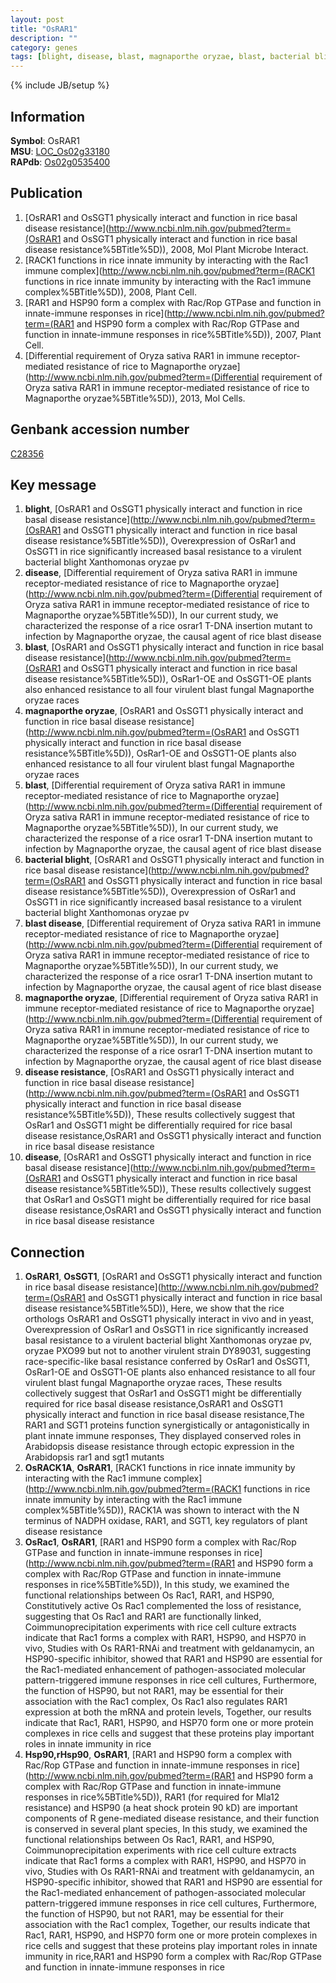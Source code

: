 ```yaml
---
layout: post
title: "OsRAR1"
description: ""
category: genes
tags: [blight, disease, blast, magnaporthe oryzae, blast, bacterial blight, blast disease, magnaporthe oryzae, disease resistance, disease]
---
```

{% include JB/setup %}

## Information
__Symbol__: OsRAR1  
__MSU__: [LOC_Os02g33180](http://rice.plantbiology.msu.edu/cgi-bin/ORF_infopage.cgi?orf=LOC_Os02g33180)  
__RAPdb__: [Os02g0535400](http://rapdb.dna.affrc.go.jp/viewer/gbrowse_details/irgsp1?name=Os02g0535400)  

## Publication
1. [OsRAR1 and OsSGT1 physically interact and function in rice basal disease resistance](http://www.ncbi.nlm.nih.gov/pubmed?term=(OsRAR1 and OsSGT1 physically interact and function in rice basal disease resistance%5BTitle%5D)), 2008, Mol Plant Microbe Interact.
2. [RACK1 functions in rice innate immunity by interacting with the Rac1 immune complex](http://www.ncbi.nlm.nih.gov/pubmed?term=(RACK1 functions in rice innate immunity by interacting with the Rac1 immune complex%5BTitle%5D)), 2008, Plant Cell.
3. [RAR1 and HSP90 form a complex with Rac/Rop GTPase and function in innate-immune responses in rice](http://www.ncbi.nlm.nih.gov/pubmed?term=(RAR1 and HSP90 form a complex with Rac/Rop GTPase and function in innate-immune responses in rice%5BTitle%5D)), 2007, Plant Cell.
4. [Differential requirement of Oryza sativa RAR1 in immune receptor-mediated resistance of rice to Magnaporthe oryzae](http://www.ncbi.nlm.nih.gov/pubmed?term=(Differential requirement of Oryza sativa RAR1 in immune receptor-mediated resistance of rice to Magnaporthe oryzae%5BTitle%5D)), 2013, Mol Cells.

## Genbank accession number
[C28356](http://www.ncbi.nlm.nih.gov/nuccore/C28356)

## Key message
1. __blight__, [OsRAR1 and OsSGT1 physically interact and function in rice basal disease resistance](http://www.ncbi.nlm.nih.gov/pubmed?term=(OsRAR1 and OsSGT1 physically interact and function in rice basal disease resistance%5BTitle%5D)),  Overexpression of OsRar1 and OsSGT1 in rice significantly increased basal resistance to a virulent bacterial blight Xanthomonas oryzae pv
2. __disease__, [Differential requirement of Oryza sativa RAR1 in immune receptor-mediated resistance of rice to Magnaporthe oryzae](http://www.ncbi.nlm.nih.gov/pubmed?term=(Differential requirement of Oryza sativa RAR1 in immune receptor-mediated resistance of rice to Magnaporthe oryzae%5BTitle%5D)),  In our current study, we characterized the response of a rice osrar1 T-DNA insertion mutant to infection by Magnaporthe oryzae, the causal agent of rice blast disease
3. __blast__, [OsRAR1 and OsSGT1 physically interact and function in rice basal disease resistance](http://www.ncbi.nlm.nih.gov/pubmed?term=(OsRAR1 and OsSGT1 physically interact and function in rice basal disease resistance%5BTitle%5D)),  OsRar1-OE and OsSGT1-OE plants also enhanced resistance to all four virulent blast fungal Magnaporthe oryzae races
4. __magnaporthe oryzae__, [OsRAR1 and OsSGT1 physically interact and function in rice basal disease resistance](http://www.ncbi.nlm.nih.gov/pubmed?term=(OsRAR1 and OsSGT1 physically interact and function in rice basal disease resistance%5BTitle%5D)),  OsRar1-OE and OsSGT1-OE plants also enhanced resistance to all four virulent blast fungal Magnaporthe oryzae races
5. __blast__, [Differential requirement of Oryza sativa RAR1 in immune receptor-mediated resistance of rice to Magnaporthe oryzae](http://www.ncbi.nlm.nih.gov/pubmed?term=(Differential requirement of Oryza sativa RAR1 in immune receptor-mediated resistance of rice to Magnaporthe oryzae%5BTitle%5D)),  In our current study, we characterized the response of a rice osrar1 T-DNA insertion mutant to infection by Magnaporthe oryzae, the causal agent of rice blast disease
6. __bacterial blight__, [OsRAR1 and OsSGT1 physically interact and function in rice basal disease resistance](http://www.ncbi.nlm.nih.gov/pubmed?term=(OsRAR1 and OsSGT1 physically interact and function in rice basal disease resistance%5BTitle%5D)),  Overexpression of OsRar1 and OsSGT1 in rice significantly increased basal resistance to a virulent bacterial blight Xanthomonas oryzae pv
7. __blast disease__, [Differential requirement of Oryza sativa RAR1 in immune receptor-mediated resistance of rice to Magnaporthe oryzae](http://www.ncbi.nlm.nih.gov/pubmed?term=(Differential requirement of Oryza sativa RAR1 in immune receptor-mediated resistance of rice to Magnaporthe oryzae%5BTitle%5D)),  In our current study, we characterized the response of a rice osrar1 T-DNA insertion mutant to infection by Magnaporthe oryzae, the causal agent of rice blast disease
8. __magnaporthe oryzae__, [Differential requirement of Oryza sativa RAR1 in immune receptor-mediated resistance of rice to Magnaporthe oryzae](http://www.ncbi.nlm.nih.gov/pubmed?term=(Differential requirement of Oryza sativa RAR1 in immune receptor-mediated resistance of rice to Magnaporthe oryzae%5BTitle%5D)),  In our current study, we characterized the response of a rice osrar1 T-DNA insertion mutant to infection by Magnaporthe oryzae, the causal agent of rice blast disease
9. __disease resistance__, [OsRAR1 and OsSGT1 physically interact and function in rice basal disease resistance](http://www.ncbi.nlm.nih.gov/pubmed?term=(OsRAR1 and OsSGT1 physically interact and function in rice basal disease resistance%5BTitle%5D)),  These results collectively suggest that OsRar1 and OsSGT1 might be differentially required for rice basal disease resistance,OsRAR1 and OsSGT1 physically interact and function in rice basal disease resistance
10. __disease__, [OsRAR1 and OsSGT1 physically interact and function in rice basal disease resistance](http://www.ncbi.nlm.nih.gov/pubmed?term=(OsRAR1 and OsSGT1 physically interact and function in rice basal disease resistance%5BTitle%5D)),  These results collectively suggest that OsRar1 and OsSGT1 might be differentially required for rice basal disease resistance,OsRAR1 and OsSGT1 physically interact and function in rice basal disease resistance

## Connection
1. __OsRAR1__, __OsSGT1__, [OsRAR1 and OsSGT1 physically interact and function in rice basal disease resistance](http://www.ncbi.nlm.nih.gov/pubmed?term=(OsRAR1 and OsSGT1 physically interact and function in rice basal disease resistance%5BTitle%5D)),  Here, we show that the rice orthologs OsRAR1 and OsSGT1 physically interact in vivo and in yeast, Overexpression of OsRar1 and OsSGT1 in rice significantly increased basal resistance to a virulent bacterial blight Xanthomonas oryzae pv, oryzae PXO99 but not to another virulent strain DY89031, suggesting race-specific-like basal resistance conferred by OsRar1 and OsSGT1, OsRar1-OE and OsSGT1-OE plants also enhanced resistance to all four virulent blast fungal Magnaporthe oryzae races, These results collectively suggest that OsRar1 and OsSGT1 might be differentially required for rice basal disease resistance,OsRAR1 and OsSGT1 physically interact and function in rice basal disease resistance,The RAR1 and SGT1 proteins function synergistically or antagonistically in plant innate immune responses, They displayed conserved roles in Arabidopsis disease resistance through ectopic expression in the Arabidopsis rar1 and sgt1 mutants
2. __OsRACK1A__, __OsRAR1__, [RACK1 functions in rice innate immunity by interacting with the Rac1 immune complex](http://www.ncbi.nlm.nih.gov/pubmed?term=(RACK1 functions in rice innate immunity by interacting with the Rac1 immune complex%5BTitle%5D)),  RACK1A was shown to interact with the N terminus of NADPH oxidase, RAR1, and SGT1, key regulators of plant disease resistance
3. __OsRac1__, __OsRAR1__, [RAR1 and HSP90 form a complex with Rac/Rop GTPase and function in innate-immune responses in rice](http://www.ncbi.nlm.nih.gov/pubmed?term=(RAR1 and HSP90 form a complex with Rac/Rop GTPase and function in innate-immune responses in rice%5BTitle%5D)),  In this study, we examined the functional relationships between Os Rac1, RAR1, and HSP90, Constitutively active Os Rac1 complemented the loss of resistance, suggesting that Os Rac1 and RAR1 are functionally linked, Coimmunoprecipitation experiments with rice cell culture extracts indicate that Rac1 forms a complex with RAR1, HSP90, and HSP70 in vivo, Studies with Os RAR1-RNAi and treatment with geldanamycin, an HSP90-specific inhibitor, showed that RAR1 and HSP90 are essential for the Rac1-mediated enhancement of pathogen-associated molecular pattern-triggered immune responses in rice cell cultures, Furthermore, the function of HSP90, but not RAR1, may be essential for their association with the Rac1 complex, Os Rac1 also regulates RAR1 expression at both the mRNA and protein levels, Together, our results indicate that Rac1, RAR1, HSP90, and HSP70 form one or more protein complexes in rice cells and suggest that these proteins play important roles in innate immunity in rice
4. __Hsp90,rHsp90__, __OsRAR1__, [RAR1 and HSP90 form a complex with Rac/Rop GTPase and function in innate-immune responses in rice](http://www.ncbi.nlm.nih.gov/pubmed?term=(RAR1 and HSP90 form a complex with Rac/Rop GTPase and function in innate-immune responses in rice%5BTitle%5D)),  RAR1 (for required for Mla12 resistance) and HSP90 (a heat shock protein 90 kD) are important components of R gene-mediated disease resistance, and their function is conserved in several plant species, In this study, we examined the functional relationships between Os Rac1, RAR1, and HSP90, Coimmunoprecipitation experiments with rice cell culture extracts indicate that Rac1 forms a complex with RAR1, HSP90, and HSP70 in vivo, Studies with Os RAR1-RNAi and treatment with geldanamycin, an HSP90-specific inhibitor, showed that RAR1 and HSP90 are essential for the Rac1-mediated enhancement of pathogen-associated molecular pattern-triggered immune responses in rice cell cultures, Furthermore, the function of HSP90, but not RAR1, may be essential for their association with the Rac1 complex, Together, our results indicate that Rac1, RAR1, HSP90, and HSP70 form one or more protein complexes in rice cells and suggest that these proteins play important roles in innate immunity in rice,RAR1 and HSP90 form a complex with Rac/Rop GTPase and function in innate-immune responses in rice


